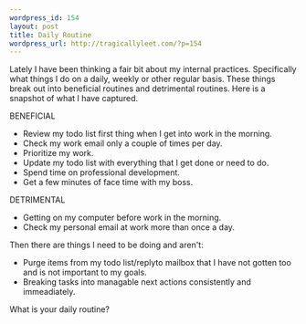 ```yaml
--- 
wordpress_id: 154
layout: post
title: Daily Routine
wordpress_url: http://tragicallyleet.com/?p=154
---
```

Lately I have been thinking a fair bit about my internal practices. Specifically what things I do on a daily, weekly or other regular basis. These things break out into beneficial routines and detrimental routines. Here is a snapshot of what I have captured.

BENEFICIAL
<ul>
	<li>Review my todo list first thing when I get into work in the morning.</li>
	<li>Check my work email only a couple of times per day.</li>
	<li>Prioritize my work.</li>
	<li>Update my todo list with everything that I get done or need to do.</li>
	<li>Spend time on professional development.</li>
	<li>Get a few minutes of face time with my boss.</li>
</ul>
DETRIMENTAL
<ul>
	<li>Getting on my computer before work in the morning.</li>
	<li>Check my personal email at work more than once a day.</li>
</ul>
Then there are things I need to be doing and aren't:
<ul>
	<li>Purge items from my todo list/replyto mailbox that I have not gotten too and is not important to my goals.</li>
	<li>Breaking tasks into managable next actions consistently and immeadiately.</li>
</ul>
What is your daily routine?
